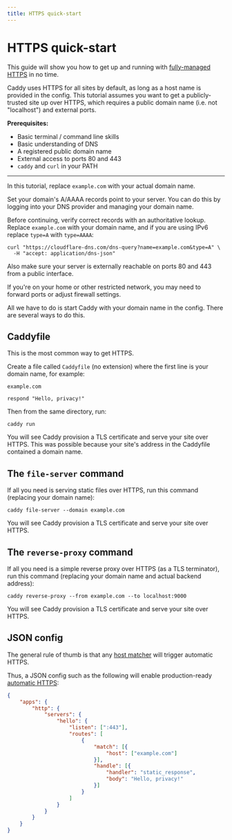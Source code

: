 ```yaml
---
title: HTTPS quick-start
---
```


# HTTPS quick-start

This guide will show you how to get up and running with [fully-managed HTTPS](/docs/automatic-https) in no time.

<aside class="tip">
	Caddy uses HTTPS for all sites by default, as long as a host name is provided in the config. This tutorial assumes you want to get a publicly-trusted site up over HTTPS, which requires a public domain name (i.e. not "localhost") and external ports.
</aside>

**Prerequisites:**
- Basic terminal / command line skills
- Basic understanding of DNS
- A registered public domain name
- External access to ports 80 and 443
- `caddy` and `curl` in your PATH

---

In this tutorial, replace `example.com` with your actual domain name.

Set your domain's A/AAAA records point to your server. You can do this by logging into your DNS provider and managing your domain name.

Before continuing, verify correct records with an authoritative lookup. Replace `example.com` with your domain name, and if you are using IPv6 replace `type=A` with `type=AAAA`:

<pre><code class="cmd bash">curl "https://cloudflare-dns.com/dns-query?name=example.com&type=A" \
  -H "accept: application/dns-json"</code></pre>

Also make sure your server is externally reachable on ports 80 and 443 from a public interface.

<aside class="tip">If you're on your home or other restricted network, you may need to forward ports or adjust firewall settings.</aside>

All we have to do is start Caddy with your domain name in the config. There are several ways to do this.

## Caddyfile

This is the most common way to get HTTPS.

Create a file called `Caddyfile` (no extension) where the first line is your domain name, for example:

```
example.com

respond "Hello, privacy!"
```

Then from the same directory, run:

<pre><code class="cmd bash">caddy run</code></pre>

You will see Caddy provision a TLS certificate and serve your site over HTTPS. This was possible because your site's address in the Caddyfile contained a domain name.


## The `file-server` command

If all you need is serving static files over HTTPS, run this command (replacing your domain name):

<pre><code class="cmd bash">caddy file-server --domain example.com</code></pre>

You will see Caddy provision a TLS certificate and serve your site over HTTPS.


## The `reverse-proxy` command

If all you need is a simple reverse proxy over HTTPS (as a TLS terminator), run this command (replacing your domain name and actual backend address):

<pre><code class="cmd bash">caddy reverse-proxy --from example.com --to localhost:9000</code></pre>

You will see Caddy provision a TLS certificate and serve your site over HTTPS.


## JSON config

The general rule of thumb is that any [host matcher](/docs/json/apps/http/servers/routes/match/host/) will trigger automatic HTTPS.

Thus, a JSON config such as the following will enable production-ready [automatic HTTPS](/docs/automatic-https):

```json
{
	"apps": {
		"http": {
			"servers": {
				"hello": {
					"listen": [":443"],
					"routes": [
						{
							"match": [{
								"host": ["example.com"]
							}],
							"handle": [{
								"handler": "static_response",
								"body": "Hello, privacy!"
							}]
						}
					]
				}
			}
		}
	}
}
```
